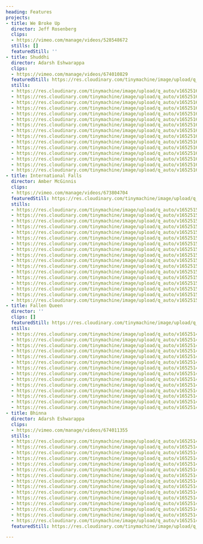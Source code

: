 ```yaml
---
heading: Features
projects:
- title: We Broke Up
  director: Jeff Rosenberg
  clips:
  - https://vimeo.com/manage/videos/528548672
  stills: []
  featuredStill: ''
- title: Shuddhi
  director: Adarsh Eshwarappa
  clips:
  - https://vimeo.com/manage/videos/674010829
  featuredStill: https://res.cloudinary.com/tinymachine/image/upload/q_auto/v1652516014/andrew-aiello/portfolio/shuddhi-15_ktoxgh.jpg
  stills:
  - https://res.cloudinary.com/tinymachine/image/upload/q_auto/v1652516014/andrew-aiello/portfolio/shuddhi-15_ktoxgh.jpg
  - https://res.cloudinary.com/tinymachine/image/upload/q_auto/v1652516014/andrew-aiello/portfolio/shuddhi-14_yarqpa.jpg
  - https://res.cloudinary.com/tinymachine/image/upload/q_auto/v1652516015/andrew-aiello/portfolio/shuddhi-13_hfpjnm.jpg
  - https://res.cloudinary.com/tinymachine/image/upload/q_auto/v1652516014/andrew-aiello/portfolio/shuddhi-12_azb0ny.jpg
  - https://res.cloudinary.com/tinymachine/image/upload/q_auto/v1652516015/andrew-aiello/portfolio/shuddhi-11_zcdzd3.jpg
  - https://res.cloudinary.com/tinymachine/image/upload/q_auto/v1652516014/andrew-aiello/portfolio/shuddhi-10_bbgwqa.jpg
  - https://res.cloudinary.com/tinymachine/image/upload/q_auto/v1652516014/andrew-aiello/portfolio/shuddhi-09_hmymbx.jpg
  - https://res.cloudinary.com/tinymachine/image/upload/q_auto/v1652516014/andrew-aiello/portfolio/shuddhi-08_ft29il.jpg
  - https://res.cloudinary.com/tinymachine/image/upload/q_auto/v1652516014/andrew-aiello/portfolio/shuddhi-07_uw8kyy.jpg
  - https://res.cloudinary.com/tinymachine/image/upload/q_auto/v1652516014/andrew-aiello/portfolio/shuddhi-06_qtugrk.jpg
  - https://res.cloudinary.com/tinymachine/image/upload/q_auto/v1652516013/andrew-aiello/portfolio/shuddhi-05_vwlcxl.jpg
  - https://res.cloudinary.com/tinymachine/image/upload/q_auto/v1652516014/andrew-aiello/portfolio/shuddhi-04_kznohd.jpg
  - https://res.cloudinary.com/tinymachine/image/upload/q_auto/v1652516013/andrew-aiello/portfolio/shuddhi-03_wcogny.jpg
  - https://res.cloudinary.com/tinymachine/image/upload/q_auto/v1652516014/andrew-aiello/portfolio/shuddhi-02_eajqf5.jpg
  - https://res.cloudinary.com/tinymachine/image/upload/q_auto/v1652516014/andrew-aiello/portfolio/shuddhi-01_xb3odw.jpg
- title: International Falls
  director: Amber McGinnis
  clips:
  - https://vimeo.com/manage/videos/673804704
  featuredStill: https://res.cloudinary.com/tinymachine/image/upload/q_auto/v1652515876/andrew-aiello/portfolio/intl-falls-17_io3xeu.jpg
  stills:
  - https://res.cloudinary.com/tinymachine/image/upload/q_auto/v1652515876/andrew-aiello/portfolio/intl-falls-17_io3xeu.jpg
  - https://res.cloudinary.com/tinymachine/image/upload/q_auto/v1652515877/andrew-aiello/portfolio/intl-falls-16_cy5qzy.jpg
  - https://res.cloudinary.com/tinymachine/image/upload/q_auto/v1652515877/andrew-aiello/portfolio/intl-falls-15_okfgr4.jpg
  - https://res.cloudinary.com/tinymachine/image/upload/q_auto/v1652515877/andrew-aiello/portfolio/intl-falls-14_ws2w2r.jpg
  - https://res.cloudinary.com/tinymachine/image/upload/q_auto/v1652515877/andrew-aiello/portfolio/intl-falls-13_ut0lro.jpg
  - https://res.cloudinary.com/tinymachine/image/upload/q_auto/v1652515877/andrew-aiello/portfolio/intl-falls-12_nhttcq.jpg
  - https://res.cloudinary.com/tinymachine/image/upload/q_auto/v1652515874/andrew-aiello/portfolio/intl-falls-11_w7anet.jpg
  - https://res.cloudinary.com/tinymachine/image/upload/q_auto/v1652515874/andrew-aiello/portfolio/intl-falls-10_xxsqxm.jpg
  - https://res.cloudinary.com/tinymachine/image/upload/q_auto/v1652515874/andrew-aiello/portfolio/intl-falls-09_uipdqx.jpg
  - https://res.cloudinary.com/tinymachine/image/upload/q_auto/v1652515874/andrew-aiello/portfolio/intl-falls-08_wx5c6s.jpg
  - https://res.cloudinary.com/tinymachine/image/upload/q_auto/v1652515874/andrew-aiello/portfolio/intl-falls-07_temcw5.jpg
  - https://res.cloudinary.com/tinymachine/image/upload/q_auto/v1652515874/andrew-aiello/portfolio/intl-falls-06_ird8l3.jpg
  - https://res.cloudinary.com/tinymachine/image/upload/q_auto/v1652515874/andrew-aiello/portfolio/intl-falls-05_zt8t1v.jpg
  - https://res.cloudinary.com/tinymachine/image/upload/q_auto/v1652515874/andrew-aiello/portfolio/intl-falls-04_a0iq0w.jpg
  - https://res.cloudinary.com/tinymachine/image/upload/q_auto/v1652515866/andrew-aiello/portfolio/intl-falls-03_auoucp.jpg
  - https://res.cloudinary.com/tinymachine/image/upload/q_auto/v1652515866/andrew-aiello/portfolio/intl-falls-02_szll98.jpg
  - https://res.cloudinary.com/tinymachine/image/upload/q_auto/v1652515866/andrew-aiello/portfolio/intl-falls-01_wrttv6.jpg
- title: Fallen Queen
  director: ''
  clips: []
  featuredStill: https://res.cloudinary.com/tinymachine/image/upload/q_auto/v1652514684/andrew-aiello/portfolio/fallen-queen-1_vp99s3.jpg
  stills:
  - https://res.cloudinary.com/tinymachine/image/upload/q_auto/v1652514684/andrew-aiello/portfolio/fallen-queen-1_vp99s3.jpg
  - https://res.cloudinary.com/tinymachine/image/upload/q_auto/v1652514680/andrew-aiello/portfolio/fallen-queen-14_itoojv.jpg
  - https://res.cloudinary.com/tinymachine/image/upload/q_auto/v1652514690/andrew-aiello/portfolio/fallen-queen-13_rtm8bx.jpg
  - https://res.cloudinary.com/tinymachine/image/upload/q_auto/v1652514683/andrew-aiello/portfolio/fallen-queen-12_wzivjb.jpg
  - https://res.cloudinary.com/tinymachine/image/upload/q_auto/v1652514688/andrew-aiello/portfolio/fallen-queen-11_pvy9jh.jpg
  - https://res.cloudinary.com/tinymachine/image/upload/q_auto/v1652514691/andrew-aiello/portfolio/fallen-queen-10_u0zmjp.jpg
  - https://res.cloudinary.com/tinymachine/image/upload/q_auto/v1652514682/andrew-aiello/portfolio/fallen-queen-9_fhsnuh.jpg
  - https://res.cloudinary.com/tinymachine/image/upload/q_auto/v1652514669/andrew-aiello/portfolio/fallen-queen-8_p4waxb.jpg
  - https://res.cloudinary.com/tinymachine/image/upload/q_auto/v1652514684/andrew-aiello/portfolio/fallen-queen-7_cczabq.jpg
  - https://res.cloudinary.com/tinymachine/image/upload/q_auto/v1652514683/andrew-aiello/portfolio/fallen-queen-6_vfqe9y.jpg
  - https://res.cloudinary.com/tinymachine/image/upload/q_auto/v1652514681/andrew-aiello/portfolio/fallen-queen-5_xeeeui.jpg
  - https://res.cloudinary.com/tinymachine/image/upload/q_auto/v1652514688/andrew-aiello/portfolio/fallen-queen-4_lb8wfx.jpg
  - https://res.cloudinary.com/tinymachine/image/upload/q_auto/v1652514675/andrew-aiello/portfolio/fallen-queen-3_xklopb.jpg
  - https://res.cloudinary.com/tinymachine/image/upload/q_auto/v1652514673/andrew-aiello/portfolio/fallen-queen-2_hpqayj.jpg
- title: Bhinna
  director: Adarsh Eshwarappa
  clips:
  - https://vimeo.com/manage/videos/674011355
  stills:
  - https://res.cloudinary.com/tinymachine/image/upload/q_auto/v1652514412/andrew-aiello/portfolio/bhinna-1_imfvxn.jpg
  - https://res.cloudinary.com/tinymachine/image/upload/q_auto/v1652514482/andrew-aiello/portfolio/bhinna-15_njaw79.jpg
  - https://res.cloudinary.com/tinymachine/image/upload/q_auto/v1652514506/andrew-aiello/portfolio/bhinna-14_jqs7at.jpg
  - https://res.cloudinary.com/tinymachine/image/upload/q_auto/v1652514505/andrew-aiello/portfolio/bhinna-13_hmygxi.jpg
  - https://res.cloudinary.com/tinymachine/image/upload/q_auto/v1652514501/andrew-aiello/portfolio/bhinna-12_xawmic.jpg
  - https://res.cloudinary.com/tinymachine/image/upload/q_auto/v1652514474/andrew-aiello/portfolio/bhinna-11_xb4ydg.jpg
  - https://res.cloudinary.com/tinymachine/image/upload/q_auto/v1652514475/andrew-aiello/portfolio/bhinna-10_ymbkak.jpg
  - https://res.cloudinary.com/tinymachine/image/upload/q_auto/v1652514475/andrew-aiello/portfolio/bhinna-9_zs6qsn.jpg
  - https://res.cloudinary.com/tinymachine/image/upload/q_auto/v1652514476/andrew-aiello/portfolio/bhinna-8_euzjzw.jpg
  - https://res.cloudinary.com/tinymachine/image/upload/q_auto/v1652514476/andrew-aiello/portfolio/bhinna-7_oon9qc.jpg
  - https://res.cloudinary.com/tinymachine/image/upload/q_auto/v1652514501/andrew-aiello/portfolio/bhinna-6_euyslq.jpg
  - https://res.cloudinary.com/tinymachine/image/upload/q_auto/v1652514476/andrew-aiello/portfolio/bhinna-5_cwiy4i.jpg
  - https://res.cloudinary.com/tinymachine/image/upload/q_auto/v1652514505/andrew-aiello/portfolio/bhinna-4_bc0q4c.jpg
  - https://res.cloudinary.com/tinymachine/image/upload/q_auto/v1652514411/andrew-aiello/portfolio/bhinna-3_m5lyyf.jpg
  - https://res.cloudinary.com/tinymachine/image/upload/q_auto/v1652514407/andrew-aiello/portfolio/bhinna-2_p00hc3.jpg
  featuredStill: https://res.cloudinary.com/tinymachine/image/upload/q_auto/v1652514412/andrew-aiello/portfolio/bhinna-1_imfvxn.jpg

---
```

